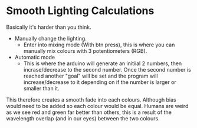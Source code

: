 # Smooth Lighting Calculations
Basically it's harder than you think.

* Manually change the lighting.
  * Enter into mixing mode (With btn press), this is where you can manually mix colours with 3 potentiometers (RGB).
* Automatic mode
  * This is where the arduino will generate an initiial 2 numbers, then incrase/decrease to the second number. Once the second number is reached another "goal" will be set and the program will increase/decrease to it depending on if the number is larger or smaller than it.
  
This therefore creates a smooth fade into each colours. Although bias would need to be added so each colour would be equal. Humans are weird as we see red and green far better than others, this is a result of the wavelength overlap (and in our eyes) between the two colours. 
